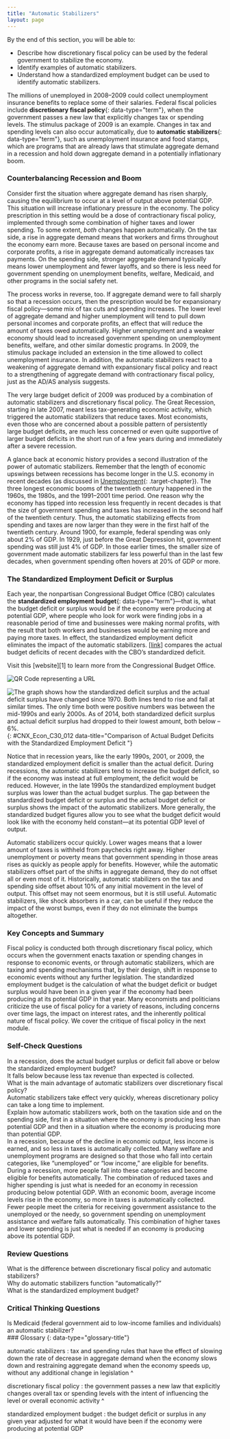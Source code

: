 ```yaml
---
title: "Automatic Stabilizers"
layout: page
---
```



<div data-type="abstract" markdown="1">
By the end of this section, you will be able to:

* Describe how discretionary fiscal policy can be used by the federal government to stabilize the economy.
* Identify examples of automatic stabilizers.
* Understand how a standardized employment budget can be used to identify automatic stabilizers.

</div>

The millions of unemployed in 2008–2009 could collect unemployment insurance benefits to replace some of their salaries. Federal fiscal policies include **discretionary fiscal policy**{: data-type="term"}, when the government passes a new law that explicitly changes tax or spending levels. The stimulus package of 2009 is an example. Changes in tax and spending levels can also occur automatically, due to **automatic stabilizers**{: data-type="term"}, such as unemployment insurance and food stamps, which are programs that are already laws that stimulate aggregate demand in a recession and hold down aggregate demand in a potentially inflationary boom.

### Counterbalancing Recession and Boom

Consider first the situation where aggregate demand has risen sharply, causing the equilibrium to occur at a level of output above potential GDP. This situation will increase inflationary pressure in the economy. The policy prescription in this setting would be a dose of contractionary fiscal policy, implemented through some combination of higher taxes and lower spending. To some extent, *both* changes happen automatically. On the tax side, a rise in aggregate demand means that workers and firms throughout the economy earn more. Because taxes are based on personal income and corporate profits, a rise in aggregate demand automatically increases tax payments. On the spending side, stronger aggregate demand typically means lower unemployment and fewer layoffs, and so there is less need for government spending on unemployment benefits, welfare, Medicaid, and other programs in the social safety net.

The process works in reverse, too. If aggregate demand were to fall sharply so that a recession occurs, then the prescription would be for expansionary fiscal policy—some mix of tax cuts and spending increases. The lower level of aggregate demand and higher unemployment will tend to pull down personal incomes and corporate profits, an effect that will reduce the amount of taxes owed automatically. Higher unemployment and a weaker economy should lead to increased government spending on unemployment benefits, welfare, and other similar domestic programs. In 2009, the stimulus package included an extension in the time allowed to collect unemployment insurance. In addition, the automatic stabilizers react to a weakening of aggregate demand with expansionary fiscal policy and react to a strengthening of aggregate demand with contractionary fiscal policy, just as the AD/AS analysis suggests.

The very large budget deficit of 2009 was produced by a combination of automatic stabilizers and discretionary fiscal policy. The Great Recession, starting in late 2007, meant less tax-generating economic activity, which triggered the automatic stabilizers that reduce taxes. Most economists, even those who are concerned about a possible pattern of persistently large budget deficits, are much less concerned or even quite supportive of larger budget deficits in the short run of a few years during and immediately after a severe recession.

A glance back at economic history provides a second illustration of the power of automatic stabilizers. Remember that the length of economic upswings between recessions has become longer in the U.S. economy in recent decades (as discussed in [Unemployment](/m48719){: .target-chapter}). The three longest economic booms of the twentieth century happened in the 1960s, the 1980s, and the 1991–2001 time period. One reason why the economy has tipped into recession less frequently in recent decades is that the size of government spending and taxes has increased in the second half of the twentieth century. Thus, the automatic stabilizing effects from spending and taxes are now larger than they were in the first half of the twentieth century. Around 1900, for example, federal spending was only about 2% of GDP. In 1929, just before the Great Depression hit, government spending was still just 4% of GDP. In those earlier times, the smaller size of government made automatic stabilizers far less powerful than in the last few decades, when government spending often hovers at 20% of GDP or more.

### The Standardized Employment Deficit or Surplus

Each year, the nonpartisan Congressional Budget Office (CBO) calculates the **standardized employment budget**{: data-type="term"}—that is, what the budget deficit or surplus would be if the economy were producing at potential GDP, where people who look for work were finding jobs in a reasonable period of time and businesses were making normal profits, with the result that both workers and businesses would be earning more and paying more taxes. In effect, the standardized employment deficit eliminates the impact of the automatic stabilizers. [\[link\]](#CNX_Econ_C30_012) compares the actual budget deficits of recent decades with the CBO’s standardized deficit.

<div data-type="note" class="economics linkup" markdown="1">
Visit this [website][1] to learn more from the Congressional Budget Office.

<span data-type="media" data-alt="QR Code representing a URL"> ![QR Code representing a URL](../resources/CBO.png) </span>
</div>

![The graph shows how the standardized deficit surplus and the actual deficit surplus have changed since 1970. Both lines tend to rise and fall at similar times. The only time both were positive numbers was between the mid-1990s and early 2000s. As of 2014, both standardized deficit surplus and actual deficit surplus had dropped to their lowest amount, both below &#x2013;6%.](../resources/CNX_Econv1-2_C30_13.jpg "When the economy is in recession, the standardized employment budget deficit is less than the actual budget deficit because the economy is below potential GDP, and the automatic stabilizers are reducing taxes and increasing spending. When the economy is performing extremely well, the standardized employment deficit (or surplus) is higher than the actual budget deficit (or surplus) because the economy is producing about potential GDP, so the automatic stabilizers are increasing taxes and reducing the need for government spending. (Sources: Actual and Cyclically Adjusted Budget Surpluses/Deficits, http://www.cbo.gov/publication/43977; and  Economic Report of the President, Table B-1, http://www.gpo.gov/fdsys/pkg/ERP-2013/content-detail.html)"){: #CNX_Econ_C30_012 data-title="Comparison of Actual Budget Deficits with the Standardized Employment Deficit "}

Notice that in recession years, like the early 1990s, 2001, or 2009, the standardized employment deficit is smaller than the actual deficit. During recessions, the automatic stabilizers tend to increase the budget deficit, so if the economy was instead at full employment, the deficit would be reduced. However, in the late 1990s the standardized employment budget surplus was lower than the actual budget surplus. The gap between the standardized budget deficit or surplus and the actual budget deficit or surplus shows the impact of the automatic stabilizers. More generally, the standardized budget figures allow you to see what the budget deficit would look like with the economy held constant—at its potential GDP level of output.

Automatic stabilizers occur quickly. Lower wages means that a lower amount of taxes is withheld from paychecks right away. Higher unemployment or poverty means that government spending in those areas rises as quickly as people apply for benefits. However, while the automatic stabilizers offset part of the shifts in aggregate demand, they do not offset all or even most of it. Historically, automatic stabilizers on the tax and spending side offset about 10% of any initial movement in the level of output. This offset may not seem enormous, but it is still useful. Automatic stabilizers, like shock absorbers in a car, can be useful if they reduce the impact of the worst bumps, even if they do not eliminate the bumps altogether.

### Key Concepts and Summary

Fiscal policy is conducted both through discretionary fiscal policy, which occurs when the government enacts taxation or spending changes in response to economic events, or through automatic stabilizers, which are taxing and spending mechanisms that, by their design, shift in response to economic events without any further legislation. The standardized employment budget is the calculation of what the budget deficit or budget surplus would have been in a given year if the economy had been producing at its potential GDP in that year. Many economists and politicians criticize the use of fiscal policy for a variety of reasons, including concerns over time lags, the impact on interest rates, and the inherently political nature of fiscal policy. We cover the critique of fiscal policy in the next module.

### Self-Check Questions

<div data-type="exercise">
<div data-type="problem" markdown="1">
In a recession, does the actual budget surplus or deficit fall above or below the standardized employment budget?

</div>
<div data-type="solution" markdown="1">
It falls below because less tax revenue than expected is collected.

</div>
</div>

<div data-type="exercise">
<div data-type="problem" markdown="1">
What is the main advantage of automatic stabilizers over discretionary fiscal policy?

</div>
<div data-type="solution" markdown="1">
Automatic stabilizers take effect very quickly, whereas discretionary policy can take a long time to implement.

</div>
</div>

<div data-type="exercise">
<div data-type="problem" markdown="1">
Explain how automatic stabilizers work, both on the taxation side and on the spending side, first in a situation where the economy is producing less than potential GDP and then in a situation where the economy is producing more than potential GDP.

</div>
<div data-type="solution" markdown="1">
In a recession, because of the decline in economic output, less income is earned, and so less in taxes is automatically collected. Many welfare and unemployment programs are designed so that those who fall into certain categories, like “unemployed” or “low income,” are eligible for benefits. During a recession, more people fall into these categories and become eligible for benefits automatically. The combination of reduced taxes and higher spending is just what is needed for an economy in recession producing below potential GDP. With an economic boom, average income levels rise in the economy, so more in taxes is automatically collected. Fewer people meet the criteria for receiving government assistance to the unemployed or the needy, so government spending on unemployment assistance and welfare falls automatically. This combination of higher taxes and lower spending is just what is needed if an economy is producing above its potential GDP.

</div>
</div>

### Review Questions

<div data-type="exercise">
<div data-type="problem" markdown="1">
What is the difference between discretionary fiscal policy and automatic stabilizers?

</div>
</div>

<div data-type="exercise">
<div data-type="problem" markdown="1">
Why do automatic stabilizers function “automatically?”

</div>
</div>

<div data-type="exercise">
<div data-type="problem" markdown="1">
What is the standardized employment budget?

</div>
</div>

### Critical Thinking Questions

<div data-type="exercise">
<div data-type="problem" markdown="1">
Is Medicaid (federal government aid to low-income families and individuals) an automatic stabilizer?

</div>
</div>

<div data-type="glossary" markdown="1">
### Glossary
{: data-type="glossary-title"}

automatic stabilizers
: tax and spending rules that have the effect of slowing down the rate of decrease in aggregate demand when the economy slows down and restraining aggregate demand when the economy speeds up, without any additional change in legislation
^

discretionary fiscal policy
: the government passes a new law that explicitly changes overall tax or spending levels with the intent of influencing the level or overall economic activity
^

standardized employment budget
: the budget deficit or surplus in any given year adjusted for what it would have been if the economy were producing at potential GDP

</div>



[1]: http://openstaxcollege.org/l/CBO
